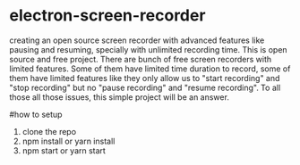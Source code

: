 # electron-screen-recorder
creating an open source screen recorder with advanced features like pausing and resuming, specially with unlimited recording time. This is open source and free project. There are bunch of free screen recorders with limited features. Some of them have limited time duration to record, some of them have limited features like they only allow us to "start recording" and "stop recording" but no "pause recording" and "resume recording". To all those all those issues, this simple project will be an answer.

#how to setup
1. clone the repo
2. npm install or yarn install
3. npm start or yarn start
